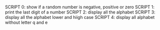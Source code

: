 SCRIPT 0: show if a random number is negative, positive or zero
SCRIPT 1: print the last digit of a number
SCRIPT 2: display all the alphabet
SCRIPT 3: display all the alphabet lower and hiigh case
SCRIPT 4: display all alphabet without letter q and e
